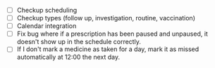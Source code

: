 - [ ] Checkup scheduling
- [ ] Checkup types (follow up, investigation, routine, vaccination)
- [ ] Calendar integration
- [ ] Fix bug where if a prescription has been paused and unpaused, it doesn't show up in the schedule correctly.
- [ ] If I don't mark a medicine as taken for a day, mark it as missed automatically at 12:00 the next day.
